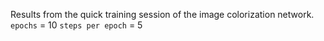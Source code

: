 Results from the quick training session of the image colorization network.
`epochs` = 10
`steps per epoch` = 5
